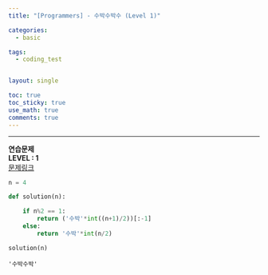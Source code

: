 ```yaml
---
title: "[Programmers] - 수박수박수 (Level 1)"

categories:
  - basic

tags:
  - coding_test


layout: single

toc: true
toc_sticky: true
use_math: true
comments: true
---
```


---
**연습문제**  
**LEVEL : 1**   
[문제링크](https://programmers.co.kr/learn/courses/30/lessons/12922)  


```python
n = 4
```


```python
def solution(n):

    if n%2 == 1:
        return ('수박'*int((n+1)/2))[:-1]
    else:
        return '수박'*int(n/2)
```


```python
solution(n)
```




    '수박수박'
